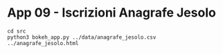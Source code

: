 # App 09 - Iscrizioni Anagrafe Jesolo

```
cd src
python3 bokeh_app.py ../data/anagrafe_jesolo.csv ../anagrafe_jesolo.html
```
